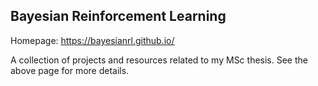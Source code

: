 ## Bayesian Reinforcement Learning

Homepage: https://bayesianrl.github.io/

A collection of projects and resources related to my MSc thesis. See the above page for more details.
